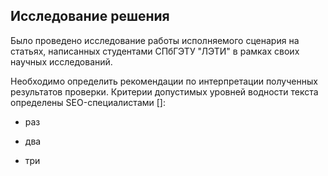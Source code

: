 ## Исследование решения

Было проведено исследование работы исполняемого сценария на статьях, написанных студентами СПбГЭТУ "ЛЭТИ" в рамках своих научных исследований.

Необходимо определить рекомендации по интерпретации полученных результатов проверки.
Критерии допустимых уровней водности текста определены SEO-специалистами []:

* раз

* два

* три


                                                             